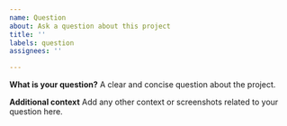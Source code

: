 ```yaml
---
name: Question
about: Ask a question about this project
title: ''
labels: question
assignees: ''

---
```


**What is your question?**
A clear and concise question about the project.

**Additional context**
Add any other context or screenshots related to your question here.